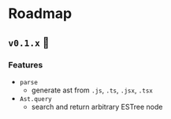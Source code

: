 # Roadmap

## `v0.1.x` :hammer:

### Features

- `parse`
  - generate ast from `.js`, `.ts`, `.jsx`, `.tsx`
- `Ast.query`
  - search and return arbitrary ESTree node 


